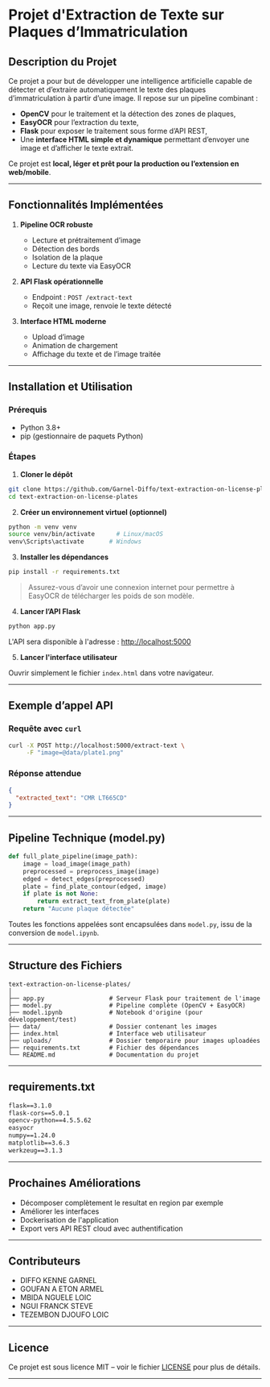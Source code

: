 
# Projet d'Extraction de Texte sur Plaques d’Immatriculation

## Description du Projet

Ce projet a pour but de développer une intelligence artificielle capable de détecter et d’extraire automatiquement le texte des plaques d’immatriculation à partir d’une image. Il repose sur un pipeline combinant :

- **OpenCV** pour le traitement et la détection des zones de plaques,
- **EasyOCR** pour l’extraction du texte,
- **Flask** pour exposer le traitement sous forme d’API REST,
- Une **interface HTML simple et dynamique** permettant d’envoyer une image et d’afficher le texte extrait.

Ce projet est **local, léger et prêt pour la production ou l’extension en web/mobile**.

---

## Fonctionnalités Implémentées

1. **Pipeline OCR robuste**
   - Lecture et prétraitement d’image
   - Détection des bords
   - Isolation de la plaque
   - Lecture du texte via EasyOCR

2. **API Flask opérationnelle**
   - Endpoint : `POST /extract-text`
   - Reçoit une image, renvoie le texte détecté

3. **Interface HTML moderne**
   - Upload d’image
   - Animation de chargement
   - Affichage du texte et de l’image traitée

---

## Installation et Utilisation

### Prérequis

- Python 3.8+
- pip (gestionnaire de paquets Python)

### Étapes

1. **Cloner le dépôt**

```bash
git clone https://github.com/Garnel-Diffo/text-extraction-on-license-plates.git
cd text-extraction-on-license-plates
```

2. **Créer un environnement virtuel (optionnel)**

```bash
python -m venv venv
source venv/bin/activate      # Linux/macOS
venv\Scripts\activate       # Windows
```

3. **Installer les dépendances**

```bash
pip install -r requirements.txt
```

> Assurez-vous d’avoir une connexion internet pour permettre à EasyOCR de télécharger les poids de son modèle.

4. **Lancer l’API Flask**

```bash
python app.py
```

L'API sera disponible à l'adresse : [http://localhost:5000](http://localhost:5000)

5. **Lancer l'interface utilisateur**

Ouvrir simplement le fichier `index.html` dans votre navigateur.

---

## Exemple d’appel API

### Requête avec `curl`

```bash
curl -X POST http://localhost:5000/extract-text \
     -F "image=@data/plate1.png"
```

### Réponse attendue

```json
{
  "extracted_text": "CMR LT665CD"
}
```

---

## Pipeline Technique (model.py)

```python
def full_plate_pipeline(image_path):
    image = load_image(image_path)
    preprocessed = preprocess_image(image)
    edged = detect_edges(preprocessed)
    plate = find_plate_contour(edged, image)
    if plate is not None:
        return extract_text_from_plate(plate)
    return "Aucune plaque détectée"
```

Toutes les fonctions appelées sont encapsulées dans `model.py`, issu de la conversion de `model.ipynb`.

---

## Structure des Fichiers

```
text-extraction-on-license-plates/
│
├── app.py                  # Serveur Flask pour traitement de l'image
├── model.py                # Pipeline complète (OpenCV + EasyOCR)
├── model.ipynb             # Notebook d'origine (pour développement/test)
├── data/                   # Dossier contenant les images
├── index.html              # Interface web utilisateur
├── uploads/                # Dossier temporaire pour images uploadées
├── requirements.txt        # Fichier des dépendances
└── README.md               # Documentation du projet
```

---

## requirements.txt

```txt
flask==3.1.0
flask-cors==5.0.1
opencv-python==4.5.5.62
easyocr
numpy==1.24.0
matplotlib==3.6.3
werkzeug==3.1.3
```

---

## Prochaines Améliorations

- Décomposer complètement le resultat en region par exemple
- Améliorer les interfaces
- Dockerisation de l'application
- Export vers API REST cloud avec authentification

---

## Contributeurs

- DIFFO KENNE GARNEL  
- GOUFAN A ETON ARMEL
- MBIDA NGUELE LOIC
- NGUI FRANCK STEVE
- TEZEMBON DJOUFO LOIC

---

## Licence

Ce projet est sous licence MIT – voir le fichier [LICENSE](LICENSE) pour plus de détails.

---


